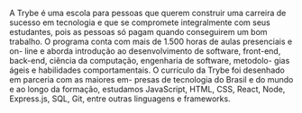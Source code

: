 A Trybe é uma escola para pessoas que querem construir uma carreira
de sucesso em tecnologia e que se compromete integralmente com
seus estudantes, pois as pessoas só pagam quando conseguirem um
bom trabalho.
O programa conta com mais de 1.500 horas de aulas presenciais e on-
line e aborda introdução ao desenvolvimento de software, front-end,
back-end, ciência da computação, engenharia de software, metodolo-
gias ágeis e habilidades comportamentais.
O currículo da Trybe foi desenhado em parceria com as maiores em-
presas de tecnologia do Brasil e do mundo e ao longo da formação,
estudamos JavaScript, HTML, CSS, React, Node, Express.js, SQL, Git,
entre outras linguagens e frameworks.
